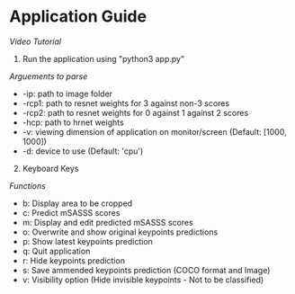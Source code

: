 # Application Guide

*Video Tutorial*

1. Run the application using "python3 app.py"

*Arguements to parse*
* -ip: path to image folder
* -rcp1: path to resnet weights for 3 against non-3 scores
* -rcp2: path to resnet weights for 0 against 1 against 2 scores
* -hcp: path to hrnet weights
* -v: viewing dimension of application on monitor/screen (Default: [1000, 1000])
* -d: device to use (Default: 'cpu')

2. Keyboard Keys

*Functions*
* b: Display area to be cropped
* c: Predict mSASSS scores
* m: Display and edit predicted mSASSS scores
* o: Overwrite and show original keypoints predictions
* p: Show latest keypoints prediction
* q: Quit application
* r: Hide keypoints prediction
* s: Save ammended keypoints prediction (COCO format and Image)
* v: Visibility option (Hide invisible keypoints - Not to be classified)
